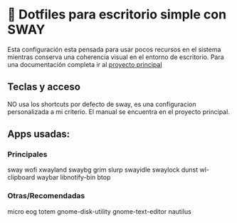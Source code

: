 # 📍 Dotfiles para escritorio simple con SWAY
Esta configuración esta pensada para usar pocos recursos en el sistema mientras conserva una coherencia visual en el entorno de escritorio. Para una documentación completa ir al [proyecto principal](1.1.1.1)

## Teclas y acceso
NO usa los shortcuts por defecto de sway, es una configuracion personalizada a mi criterio. El manual se encuentra en el proyecto principal.

## Apps usadas:
### Principales
sway
wofi
xwayland
swaybg
grim
slurp
swayidle
swaylock
dunst
wl-clipboard
waybar
libnotify-bin
btop

### Otras/Recomendadas
micro
eog
totem
gnome-disk-utility
gnome-text-editor
nautilus
